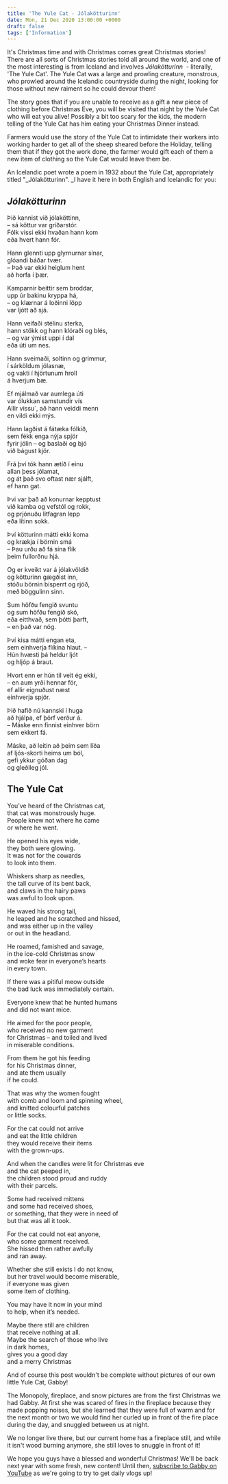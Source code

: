 ```yaml
---
title: 'The Yule Cat - Jólakötturinn'
date: Mon, 21 Dec 2020 13:00:00 +0000
draft: false
tags: ['Information']
---
```


It's Christmas time and with Christmas comes great Christmas stories! There are all sorts of Christmas stories told all around the world, and one of the most interesting is from Iceland and involves _Jólakötturinn_  - literally, 'The Yule Cat'. The Yule Cat was a large and prowling creature, monstrous, who prowled around the Icelandic countryside during the night, looking for those without new raiment so he could devour them!

The story goes that if you are unable to receive as a gift a new piece of clothing before Christmas Eve, you will be visited that night by the Yule Cat who will eat you alive! Possibly a bit too scary for the kids, the modern telling of the Yule Cat has him eating your Christmas Dinner instead.

Farmers would use the story of the Yule Cat to intimidate their workers into working harder to get all of the sheep sheared before the Holiday, telling them that if they got the work done, the farmer would gift each of them a new item of clothing so the Yule Cat would leave them be.

An Icelandic poet wrote a poem in 1932 about the Yule Cat, appropriately titled "_Jólakötturinn". _I have it here in both English and Icelandic for you:

_Jólakötturinn_
---------------

Þið kannist við jólaköttinn,  
– sá köttur var gríðarstór.  
Fólk vissi ekki hvaðan hann kom  
eða hvert hann fór.

Hann glennti upp glyrnurnar sínar,  
glóandi báðar tvær.  
– Það var ekki heiglum hent  
að horfa í þær.

Kamparnir beittir sem broddar,  
upp úr bakinu kryppa há,  
– og klærnar á loðinni löpp  
var ljótt að sjá.

Hann veifaði stélinu sterka,  
hann stökk og hann klóraði og blés,  
– og var ýmist uppi í dal  
eða úti um nes.

Hann sveimaði, soltinn og grimmur,  
í sárköldum jólasnæ,  
og vakti í hjörtunum hroll  
á hverjum bæ.

Ef mjálmað var aumlega úti  
var ólukkan samstundir vís  
Allir vissu´, að hann veiddi menn  
en vildi ekki mýs.

Hann lagðist á fátæka fólkið,  
sem fékk enga nýja spjör  
fyrir jólin – og baslaði og bjó  
við bágust kjör.

Frá því tók hann ætíð í einu  
allan þess jólamat,  
og át það svo oftast nær sjálft,  
ef hann gat.

Þvi var það að konurnar kepptust  
við kamba og vefstól og rokk,  
og prjónuðu litfagran lepp  
eða lítinn sokk.

Því kötturinn mátti ekki koma  
og krækja í börnin smá  
– Þau urðu að fá sína flík  
þeim fullorðnu hjá.

Og er kveikt var á jólakvöldið  
og kötturinn gægðist inn,  
stóðu börnin bísperrt og rjóð,  
með böggulinn sinn.

Sum höfðu fengið svuntu  
og sum höfðu fengið skó,  
eða eitthvað, sem þótti þarft,  
– en það var nóg.

Því kisa mátti engan eta,  
sem einhverja flíkina hlaut. –  
Hún hvæsti þá heldur ljót  
og hljóp á braut.

Hvort enn er hún til veit ég ekki,  
– en aum yrði hennar för,  
ef allir eignuðust næst  
einhverja spjör.

Þið hafið nú kannski í huga  
að hjálpa, ef þörf verður á.  
– Máske enn finnist einhver börn  
sem ekkert fá.

Máske, að leitin að þeim sem líða  
af ljós-skorti heims um ból,  
gefi ykkur góðan dag  
og gleðileg jól.

The Yule Cat
------------

You’ve heard of the Christmas cat,  
that cat was monstrously huge.  
People knew not where he came  
or where he went.

He opened his eyes wide,  
they both were glowing.  
It was not for the cowards  
to look into them.

Whiskers sharp as needles,  
the tall curve of its bent back,  
and claws in the hairy paws  
was awful to look upon.

He waved his strong tail,  
he leaped and he scratched and hissed,  
and was either up in the valley  
or out in the headland.

He roamed, famished and savage,  
in the ice-cold Christmas snow  
and woke fear in everyone’s hearts  
in every town.

If there was a pitiful meow outside  
the bad luck was immediately certain.

Everyone knew that he hunted humans  
and did not want mice.

He aimed for the poor people,  
who received no new garment  
for Christmas – and toiled and lived  
in miserable conditions.

From them he got his feeding  
for his Christmas dinner,  
and ate them usually  
if he could.

That was why the women fought  
with comb and loom and spinning wheel,  
and knitted colourful patches  
or little socks.

For the cat could not arrive  
and eat the little children  
they would receive their items  
with the grown-ups.

And when the candles were lit for Christmas eve  
and the cat peeped in,  
the children stood proud and ruddy  
with their parcels.

Some had received mittens  
and some had received shoes,  
or something, that they were in need of  
but that was all it took.

For the cat could not eat anyone,  
who some garment received.  
She hissed then rather awfully  
and ran away.

Whether she still exists I do not know,  
but her travel would become miserable,  
if everyone was given  
some item of clothing.

You may have it now in your mind  
to help, when it’s needed.

Maybe there still are children  
that receive nothing at all.  
Maybe the search of those who live  
in dark homes,  
gives you a good day  
and a merry Christmas

And of course this post wouldn't be complete without pictures of our own little Yule Cat, Gabby!

The Monopoly, fireplace, and snow pictures are from the first Christmas we had Gabby. At first she was scared of fires in the fireplace because they made popping noises, but she learned that they were full of warm and for the next month or two we would find her curled up in front of the fire place during the day, and snuggled between us at night.

We no longer live there, but our current home has a fireplace still, and while it isn't wood burning anymore, she still loves to snuggle in front of it!

We hope you guys have a blessed and wonderful Christmas! We'll be back next year with some fresh, new content! Until then, [subscribe to Gabby on YouTube](http://bit.ly/GTT-YouTube) as we're going to try to get daily vlogs up!